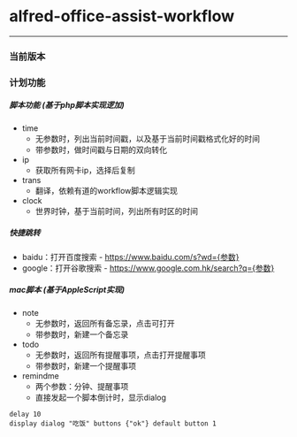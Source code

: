 # alfred-office-assist-workflow
---------------
### 当前版本

### 计划功能
##### 脚本功能 (基于php脚本实现逻加)
* time
    * 无参数时，列出当前时间戳，以及基于当前时间戳格式化好的时间
    *  带参数时，做时间戳与日期的双向转化
* ip
    * 获取所有网卡ip，选择后复制
* trans 
    * 翻译，依赖有道的workflow脚本逻辑实现
* clock
    * 世界时钟，基于当前时间，列出所有时区的时间

##### 快捷跳转
* baidu：打开百度搜索 - https://www.baidu.com/s?wd={参数}
* google：打开谷歌搜索 - https://www.google.com.hk/search?q={参数}

##### mac脚本 (基于AppleScript实现)
* note
    * 无参数时，返回所有备忘录，点击可打开
    * 带参数时，新建一个备忘录
* todo 
    * 无参数时，返回所有提醒事项，点击打开提醒事项
    * 带参数时，新建一个提醒事项
* remindme
    * 两个参数：分钟、提醒事项
    * 直接发起一个脚本倒计时，显示dialog

```
delay 10
display dialog "吃饭" buttons {"ok"} default button 1
```